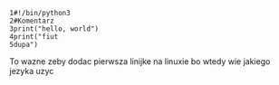 ```
1#!/bin/python3
2#Komentarz
3print("hello, world")
4print("fiut 
5dupa")
```
To wazne zeby dodac pierwsza linijke na linuxie bo wtedy wie jakiego jezyka uzyc


